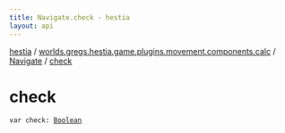```yaml
---
title: Navigate.check - hestia
layout: api
---
```


<div class='api-docs-breadcrumbs'><a href="../../index.html">hestia</a> / <a href="../index.html">worlds.gregs.hestia.game.plugins.movement.components.calc</a> / <a href="index.html">Navigate</a> / <a href="./check.html">check</a></div>

# check

<div class="signature"><code><span class="keyword">var </span><span class="identifier">check</span><span class="symbol">: </span><a href="https://kotlinlang.org/api/latest/jvm/stdlib/kotlin/-boolean/index.html"><span class="identifier">Boolean</span></a></code></div>
